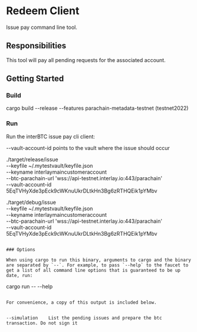 # Redeem Client

Issue pay command line tool.

## Responsibilities

This tool will pay all pending requests for the associated account.

## Getting Started

### Build
cargo build --release --features parachain-metadata-testnet
 (testnet2022)

### Run
Run the interBTC issue pay cli client:

--vault-account-id points to the vault where the issue should occur

./target/release/issue  \
--keyfile ~/.mytestvault/keyfile.json  \
--keyname interlaymaincustomeraccount  \
--btc-parachain-url 'wss://api-testnet.interlay.io:443/parachain' \
--vault-account-id 5EqTVHyXde3pEck9cWKnuUkrDLtkHn3Bg6zRTHQEik1pYMbv 

./target/debug/issue  \
--keyfile ~/.mytestvault/keyfile.json  \
--keyname interlaymaincustomeraccount  \
--btc-parachain-url 'wss://api-testnet.interlay.io:443/parachain' \
--vault-account-id 5EqTVHyXde3pEck9cWKnuUkrDLtkHn3Bg6zRTHQEik1pYMbv 
```

### Options

When using cargo to run this binary, arguments to cargo and the binary are separated by `--`. For example, to pass `--help` to the faucet to get a list of all command line options that is guaranteed to be up date, run:

```
cargo run -- --help
```

For convenience, a copy of this output is included below.
```
```

--simulation    List the pending issues and prepare the btc transaction. Do not sign it

